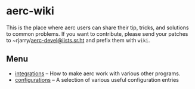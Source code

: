 # aerc-wiki

This is the place where aerc users can share their tip, tricks, and solutions
to common problems. If you want to contribute, please send your patches to
~rjarry/aerc-devel@lists.sr.ht and prefix them with `wiki`.

## Menu

- [integrations](integrations/index.md) – How to make aerc work with various
  other programs.
- [configurations](configurations/index.md) – A selection of various useful
  configuration entries
